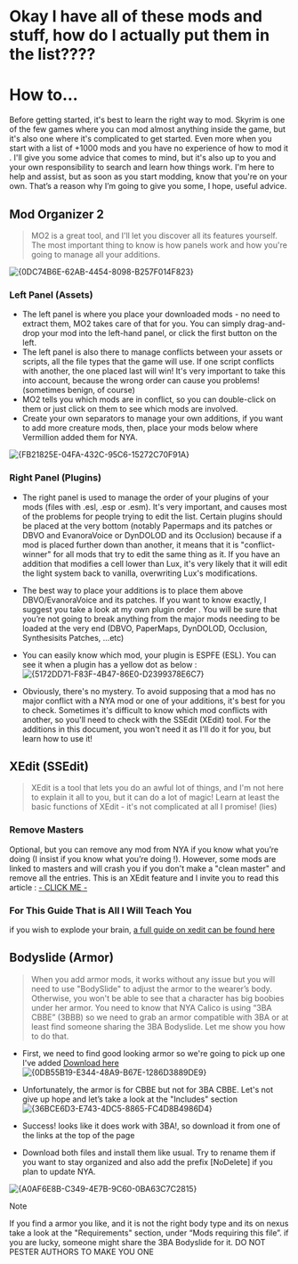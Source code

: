 # Okay I have all of these mods and stuff, how do I actually put them in the list????

# How to…
Before getting started, it's best to learn the right way to mod. Skyrim is one of the few games where you can mod almost anything inside the game, but it's also one where it's complicated to get started. Even more when you start with a list of +1000 mods and you have no experience of how to mod it . I'll give you some advice that comes to mind, but it's also up to you and your own responsibility to search and learn how things work. I'm here to help and assist, but as soon as you start modding, know that you're on your own. That’s a reason why I’m going to give you some, I hope, useful advice. 


## Mod Organizer 2

> MO2 is a great tool, and I'll let you discover all its features yourself. The most important thing to know is how panels work and how you're going to manage all your additions.

![{0DC74B6E-62AB-4454-8098-B257F014F823}](https://github.com/user-attachments/assets/102e1b51-34bd-4f8c-b2d6-1ef62f3d34a4)

### Left Panel (Assets)
- The left panel is where you place your downloaded mods - no need to extract them, MO2 takes care of that for you. You can simply drag-and-drop your mod into the left-hand panel, or click the first button on the left. 
- The left panel is also there to manage conflicts between your assets or scripts, all the file types that the game will use. If one script conflicts with another, the one placed last will win! It's very important to take this into account, because the wrong order can cause you problems! (sometimes benign, of course)
- MO2 tells you which mods are in conflict, so you can double-click on them or just click on them to see which mods are involved.
- Create your own separators to manage your own additions, if you want to add more creature mods, then, place your mods below where Vermillion added them for NYA.


![{FB21825E-04FA-432C-95C6-15272C70F91A}](https://github.com/user-attachments/assets/27e32723-8399-44c1-b2b8-8a673ad50044)


### Right Panel (Plugins)
- The right panel is used to manage the order of your plugins of your mods (files with .esl, .esp or .esm). It's very important, and causes most of the problems for people trying to edit the list. Certain plugins should be placed at the very bottom (notably Papermaps and its patches or DBVO and EvanoraVoice or DynDOLOD and its Occlusion) because if a mod is placed further down than another, it means that it is "conflict-winner" for all mods that try to edit the same thing as it. If you have an addition that modifies a cell lower than Lux, it's very likely that it will edit the light system back to vanilla, overwriting Lux's modifications.
- The best way to place your additions is to place them above DBVO/EvanoraVoice and its patches. If you      want to know exactly, I suggest you take a look at my own plugin order . You will be sure that you’re not going to break anything from the major mods needing to be loaded at the very end (DBVO, PaperMaps, DynDOLOD, Occlusion, Synthesisits  Patches, …etc)
- You can easily know which mod, your plugin is ESPFE (ESL). You can see it when a plugin has a yellow dot as below : 
![{5172DD71-F83F-4B47-86E0-D2399378E6C7}](https://github.com/user-attachments/assets/8ef625be-3f0f-4af0-a47f-087cc8837802)


- Obviously, there's no mystery. To avoid supposing that a mod has no major conflict with a NYA mod or one of your additions, it's best for you to check. Sometimes it's difficult to know which mod conflicts with another, so you'll need to check with the SSEdit (XEdit) tool. For the additions in this document, you won't need it as I'll do it for you, but learn how to use it!


## XEdit (SSEdit)

> XEdit is a tool that lets you do an awful lot of things, and I'm not here to explain it all to you, but it can do a lot of magic! Learn at least the basic functions of XEdit - it's not complicated at all I promise! (lies)

### Remove Masters

Optional, but you can remove any mod from NYA if you know what you’re doing (I insist if you know what you’re doing !). However, some mods are linked to masters and will crash you if you don't make a "clean master" and remove all the entries. This is an XEdit feature and I invite you to read this article :   [- CLICK ME -](https://github.com/LivelyDismay/Learn-To-Mod/blob/main/lessons/Remove%20a%20Master.md)

### For This Guide That is All I Will Teach You
if you wish to explode your brain, [a full guide on xedit can be found here](https://tes5edit.github.io/docs/)


## Bodyslide (Armor)

> When you add armor mods, it works without any issue but you will need to use "BodySlide" to adjust the armor to the wearer’s body. Otherwise, you won't be able to see that a character has big boobies under her armor. You need to know that NYA Calico is using “3BA CBBE” (3BBB) so we need to grab an armor compatible with 3BA or at least find someone sharing the 3BA Bodyslide. Let me show you how to do that.

- First, we need to find good looking armor so we're going to pick up one I've added [Download here](https://www.sunjeongskyrimse.com/post/the-amazing-world-of-bikini-armors-remastered-6-0)
![{0DB55B19-E344-48A9-B67E-1286D3889DE9}](https://github.com/user-attachments/assets/e4a414d9-e7f8-4a6b-b1d5-8aea3154be49)
- Unfortunately, the armor is for CBBE but not for 3BA CBBE. Let's not give up hope and let’s take a look at the "Includes" section
![{36BCE6D3-E743-4DC5-8865-FC4D8B4986D4}](https://github.com/user-attachments/assets/d4787b01-0ed2-4e4a-951f-005c1f319cc7)

- Success! looks like it does work with 3BA!, so download it from one of the links at the top of the page
- Download both files and install them like usual. Try to rename them if you want to stay organized and also add the prefix [NoDelete] if you plan to update NYA. 

![{A0AF6E8B-C349-4E7B-9C60-0BA63C7C2815}](https://github.com/user-attachments/assets/27483828-d1e3-4116-be7e-f493714941a5)


> [!NOTE]
> If you find a armor you like, and it is not the right body type and its on nexus take a look at the "Requirements" section, under “Mods requiring this file”. if you are lucky, someone might share the 3BA Bodyslide for it. DO NOT PESTER AUTHORS TO MAKE YOU ONE


